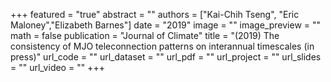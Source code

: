 +++
featured = "true"
abstract = ""
authors = ["Kai-Chih Tseng", "Eric Maloney","Elizabeth Barnes"]
date = "2019"
image = ""
image_preview = ""
math = false
publication = "Journal of Climate"
title = "(2019) The consistency of MJO teleconnection patterns on interannual timescales (in press)"
url_code = ""
url_dataset = ""
url_pdf = ""
url_project = ""
url_slides = ""
url_video = ""
+++

